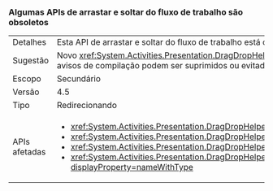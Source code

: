 ### <a name="some-workflow-drag-and-drop-apis-are-obsolete"></a>Algumas APIs de arrastar e soltar do fluxo de trabalho são obsoletos

|   |   |
|---|---|
|Detalhes|Esta API de arrastar e soltar do fluxo de trabalho está obsoleta e causará avisos do compilador se o aplicativo for recriado contra 4.5.|
|Sugestão|Novo <xref:System.Activities.Presentation.DragDropHelper?displayProperty=name> APIs que oferecem suporte a operações com vários objetos deve ser usado em vez disso. Como alternativa, os avisos de compilação podem ser suprimidos ou evitados usando um compilador mais antigo. Ainda há suporte para as APIs.|
|Escopo|Secundário|
|Versão|4.5|
|Tipo|Redirecionando|
|APIs afetadas|<ul><li><xref:System.Activities.Presentation.DragDropHelper.DoDragMove(System.Activities.Presentation.WorkflowViewElement,System.Windows.Point)?displayProperty=nameWithType></li><li><xref:System.Activities.Presentation.DragDropHelper.GetCompositeView(System.Windows.DragEventArgs)?displayProperty=nameWithType></li><li><xref:System.Activities.Presentation.DragDropHelper.GetDraggedModelItem(System.Windows.DragEventArgs)?displayProperty=nameWithType></li><li><xref:System.Activities.Presentation.DragDropHelper.GetDroppedObject(System.Windows.DependencyObject,System.Windows.DragEventArgs,System.Activities.Presentation.EditingContext)?displayProperty=nameWithType></li></ul>|

